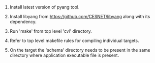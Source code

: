 1. Install latest version of pyang tool.

2. Install libyang from https://github.com/CESNET/libyang along with its dependency.

3. Run 'make' from top level 'cvl' directory.

4. Refer to top level makefile rules for compiling individual targets. 

5. On the target the 'schema' directory needs to be present in the same directory where application executable file is present.


